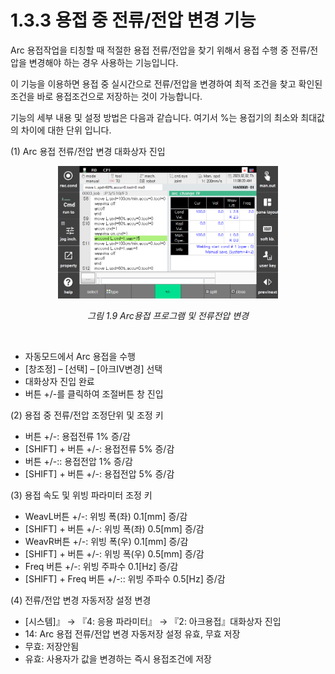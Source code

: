 ﻿# 1.3.3 용접 중 전류/전압 변경 기능

Arc 용접작업을 티칭할 때 적절한 용접 전류/전압을 찾기 위해서 용접 수행 중 전류/전압을 변경해야 하는 경우 사용하는 기능입니다.

이 기능을 이용하면 용접 중 실시간으로 전류/전압을 변경하여 최적 조건을 찾고 확인된 조건을 바로 용접조건으로 저장하는 것이 가능합니다.

기능의 세부 내용 및 설정 방법은 다음과 같습니다. 여기서 %는 용접기의 최소와 최대값의 차이에 대한 단위 입니다.

(1)	Arc 용접 전류/전압 변경 대화상자 진입

<p align="center">
 <img src="../../../_assets/1_9.png" width="70%"></img>
 <em><p align="center">그림 1.9 Arc용접 프로그램 및 전류전압 변경</p></em>
</p>

<br>

- 자동모드에서 Arc 용접을 수행
- [창조정] – [선택] – [아크IV변경] 선택
- 대화상자 진입 완료
- 버튼 +/-를 클릭하여 조절버튼 창 진입

(2)	용접 중 전류/전압 조정단위 및 조정 키
    
- 버튼 +/-: 용접전류 1% 증/감
- [SHIFT] + 버튼 +/-: 용접전류 5% 증/감
- 버튼 +/-:: 용접전압 1% 증/감
- [SHIFT] + 버튼 +/-: 용접전압 5% 증/감


(3)	용접 속도 및 위빙 파라미터 조정 키
   
- WeavL버튼 +/-: 위빙 폭(좌) 0.1[mm] 증/감
- [SHIFT] + 버튼 +/-: 위빙 폭(좌) 0.5[mm] 증/감
- WeavR버튼 +/-: 위빙 폭(우) 0.1[mm] 증/감
- [SHIFT] + 버튼 +/-: 위빙 폭(우) 0.5[mm] 증/감
- Freq 버튼 +/-: 위빙 주파수 0.1[Hz] 증/감
- [SHIFT] + Freq 버튼 +/-:: 위빙 주파수 0.5[Hz] 증/감


(4)	전류/전압 변경 자동저장 설정 변경

- [시스템]』 → 『4: 응용 파라미터』 → 『2: 아크용접』대화상자 진입
- 14: Arc 용접 전류/전압 변경 자동저장 설정 유효, 무효 저장
- 무효: 저장안됨
- 유효: 사용자가 값을 변경하는 즉시 용접조건에 저장
